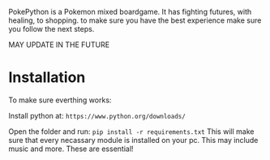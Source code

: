 PokePython is a Pokemon mixed boardgame. It has fighting futures, with healing, to shopping.
to make sure you have the best experience make sure you follow the next steps. 

MAY UPDATE IN THE FUTURE

# Installation
To make sure everthing works:

Install python at: 
`https://www.python.org/downloads/`

Open the folder and run:
`pip install -r requirements.txt`
This will make sure that every necassary module is installed on your pc. This may include music and more.
These are essential!
